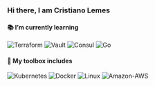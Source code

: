 ### Hi there, I am Cristiano Lemes


#### 📚 I’m currently learning

![Terraform](https://img.shields.io/badge/Terraform-7B42BC?style=plastic&logo=Terraform&logoColor=white)
![Vault](https://img.shields.io/badge/Vault-000000?style=plastic&logo=Vault&logoColor=white)
![Consul](https://img.shields.io/badge/Consul-F24C53?style=plastic&logo=Consul&logoColor=white)
![Go](https://img.shields.io/badge/Go-00ADD8?style=plastic&logo=Go&logoColor=white)

#### 🧰 My toolbox includes

![Kubernetes](https://img.shields.io/badge/Kubernetes-326CE5?style=plastic&logo=Kubernetes&logoColor=white)
![Docker](https://img.shields.io/badge/Docker-2496ED?style=plastic&logo=Docker&logoColor=white)
![Linux](https://img.shields.io/badge/Linux-FCC624?style=plastic&logo=Linux&logoColor=white)
![Amazon-AWS](https://img.shields.io/badge/Amazon-AWS-232F3E?style=plastic&logo=Amazon-AWS&logoColor=white)



<!--
**cslemes/cslemes** is a ✨ _special_ ✨ repository because its `README.md` (this file) appears on your GitHub profile.

Here are some ideas to get you started:

- 🔭 I’m currently working on ...
- 🌱 I’m currently learning ...
- 👯 I’m looking to collaborate on ...
- 🤔 I’m looking for help with ...
- 💬 Ask me about ...
- 📫 How to reach me: ...
- 😄 Pronouns: ...
- ⚡ Fun fact: ...
-->
